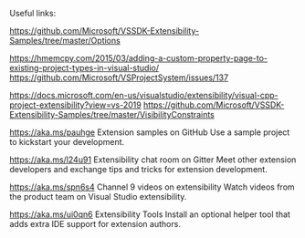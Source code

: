 Useful links:

https://github.com/Microsoft/VSSDK-Extensibility-Samples/tree/master/Options

https://hmemcpy.com/2015/03/adding-a-custom-property-page-to-existing-project-types-in-visual-studio/
https://github.com/Microsoft/VSProjectSystem/issues/137

https://docs.microsoft.com/en-us/visualstudio/extensibility/visual-cpp-project-extensibility?view=vs-2019
https://github.com/Microsoft/VSSDK-Extensibility-Samples/tree/master/VisibilityConstraints

https://aka.ms/pauhge Extension samples on GitHub
Use a sample project to kickstart your development.

https://aka.ms/l24u91 Extensibility chat room on Gitter
Meet other extension developers and exchange tips and tricks for extension development.

https://aka.ms/spn6s4 Channel 9 videos on extensibility
Watch videos from the product team on Visual Studio extensibility.

https://aka.ms/ui0qn6 Extensibility Tools
Install an optional helper tool that adds extra IDE support for extension authors.
